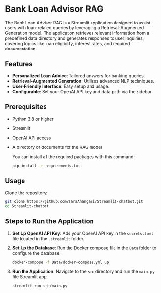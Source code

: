 # Bank Loan Advisor RAG

The Bank Loan Advisor RAG is a Streamlit application designed to assist users with loan-related queries by leveraging a Retrieval-Augmented Generation model. The application retrieves relevant information from a predefined data directory and generates responses to user inquiries, covering topics like loan eligibility, interest rates, and required documentation.

## Features

- **Personalized Loan Advice**: Tailored answers for banking queries.
- **Retrieval-Augmented Generation**: Utilizes advanced NLP techniques.
- **User-Friendly Interface**: Easy setup and usage.
- **Configurable**: Set your OpenAI API key and data path via the sidebar.

## Prerequisites

- Python 3.8 or higher
- Streamlit
- OpenAI API access
- A directory of documents for the RAG model

  You can install all the required packages with this command:

  ```bash
  pip install -r requirements.txt
  ```

## Usage

Clone the repository:

```bash
git clone https://github.com/saraAhangari/Streamlit-chatbot.git
cd Streamlit-chatbot
```

## Steps to Run the Application

1. **Set Up OpenAI API Key**: Add your OpenAI API key in the `secrets.toml` file located in the `.streamlit` folder.
2. **Set Up the Database**: Run the Docker compose file in the `Data` folder to configure the database.
   ```bash
   docker-compose -f Data/docker-compose.yml up
   ```
3. **Run the Application**: Navigate to the `src` directory and run the `main.py` file Streamlit app:

   ```bash
   streamlit run src/main.py
   ```

